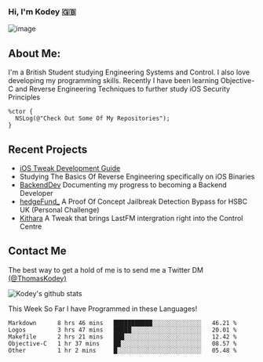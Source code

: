 ### Hi, I'm Kodey 🇬🇧
![image](https://kodeycodesstuff.tech/memoji.jpg)

## About Me:
I'm a British Student studying Engineering Systems and Control. I also love developing my programming skills.
Recently I have been learning Objective-C and Reverse Engineering Techniques to further study iOS Security Principles

```objc
%ctor {
  NSLog(@"Check Out Some Of My Repositories");  
}
```

## Recent Projects
- [iOS Tweak Development Guide](https://kodeycodesstuff.tech/guide)
- Studying The Basics Of Reverse Engineering specifically on iOS Binaries
- [BackendDev](https://github.com/KodeyThomas/BackendDev) Documenting my progress to becoming a Backend Developer
- [hedgeFund_](https://github.com/KodeyThomas/hedgeFund) A Proof Of Concept Jailbreak Detection Bypass for HSBC UK (Personal Challenge)
- [Kithara](https://github.com/KodeyThomas/Kithara) A Tweak that brings LastFM intergration right into the Control Centre

## Contact Me
The best way to get a hold of me is to send me a Twitter DM [(@ThomasKodey)](https://twitter.com/ThomasKodey)

![Kodey's github stats](https://githubstats.kodeythomas.vercel.app/api?username=KodeyThomas)

This Week So Far I have Programmed in these Languages!
<!--START_SECTION:waka-->
```text
Markdown      8 hrs 46 mins   ███████████░░░░░░░░░░░░░░   46.21 % 
Logos         3 hrs 47 mins   █████░░░░░░░░░░░░░░░░░░░░   20.01 % 
Makefile      2 hrs 21 mins   ███░░░░░░░░░░░░░░░░░░░░░░   12.42 % 
Objective-C   1 hr 37 mins    ██░░░░░░░░░░░░░░░░░░░░░░░   08.57 % 
Other         1 hr 2 mins     █░░░░░░░░░░░░░░░░░░░░░░░░   05.48 %
```
<!--END_SECTION:waka-->
